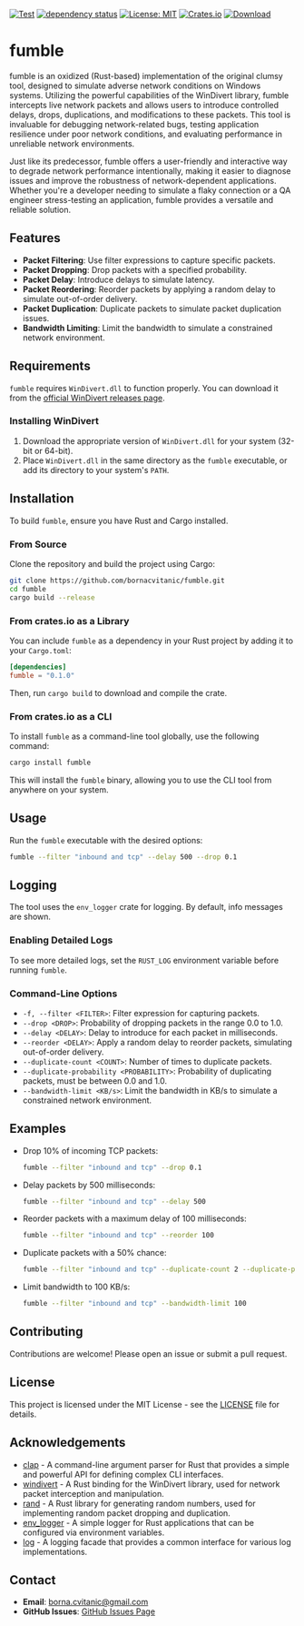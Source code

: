 [![Test](https://github.com/bornacvitanic/fumble/actions/workflows/rust.yml/badge.svg)](https://github.com/bornacvitanic/fumble/actions/workflows/rust.yml)
[![dependency status](https://deps.rs/repo/github/bornacvitanic/fumble/status.svg)](https://deps.rs/repo/github/bornacvitanic/fumble)
[![License: MIT](https://img.shields.io/badge/License-MIT-yellow.svg)](https://opensource.org/licenses/MIT)
[![Crates.io](https://img.shields.io/crates/v/fumble.svg)](https://crates.io/crates/fumble)
[![Download](https://img.shields.io/badge/download-releases-blue.svg)](https://github.com/bornacvitanic/fumble/releases)

# fumble

fumble is an oxidized (Rust-based) implementation of the original clumsy tool, designed to simulate adverse network conditions on Windows systems. Utilizing the powerful capabilities of the WinDivert library, fumble intercepts live network packets and allows users to introduce controlled delays, drops, duplications, and modifications to these packets. This tool is invaluable for debugging network-related bugs, testing application resilience under poor network conditions, and evaluating performance in unreliable network environments.

Just like its predecessor, fumble offers a user-friendly and interactive way to degrade network performance intentionally, making it easier to diagnose issues and improve the robustness of network-dependent applications. Whether you're a developer needing to simulate a flaky connection or a QA engineer stress-testing an application, fumble provides a versatile and reliable solution.

## Features

- **Packet Filtering**: Use filter expressions to capture specific packets.
- **Packet Dropping**: Drop packets with a specified probability.
- **Packet Delay**: Introduce delays to simulate latency.
- **Packet Reordering**: Reorder packets by applying a random delay to simulate out-of-order delivery.
- **Packet Duplication**: Duplicate packets to simulate packet duplication issues.
- **Bandwidth Limiting**: Limit the bandwidth to simulate a constrained network environment.

## Requirements

`fumble` requires `WinDivert.dll` to function properly. You can download it from the [official WinDivert releases page](https://github.com/basil00/Divert/releases).

### Installing WinDivert

1. Download the appropriate version of `WinDivert.dll` for your system (32-bit or 64-bit).
2. Place `WinDivert.dll` in the same directory as the `fumble` executable, or add its directory to your system's `PATH`.

## Installation

To build `fumble`, ensure you have Rust and Cargo installed.

### From Source

Clone the repository and build the project using Cargo:

```sh
git clone https://github.com/bornacvitanic/fumble.git
cd fumble
cargo build --release
```

### From crates.io as a Library

You can include `fumble` as a dependency in your Rust project by adding it to your `Cargo.toml`:

```toml
[dependencies]
fumble = "0.1.0"
```

Then, run `cargo build` to download and compile the crate.

### From crates.io as a CLI

To install `fumble` as a command-line tool globally, use the following command:

```sh
cargo install fumble
```

This will install the `fumble` binary, allowing you to use the CLI tool from anywhere on your system.

## Usage

Run the `fumble` executable with the desired options:

```sh
fumble --filter "inbound and tcp" --delay 500 --drop 0.1
```

## Logging

The tool uses the `env_logger` crate for logging. By default, info messages are shown.

### Enabling Detailed Logs

To see more detailed logs, set the `RUST_LOG` environment variable before running `fumble`.

### Command-Line Options

- `-f, --filter <FILTER>`: Filter expression for capturing packets.
- `--drop <DROP>`: Probability of dropping packets in the range 0.0 to 1.0.
- `--delay <DELAY>`: Delay to introduce for each packet in milliseconds.
- `--reorder <DELAY>`: Apply a random delay to reorder packets, simulating out-of-order delivery.
- `--duplicate-count <COUNT>`: Number of times to duplicate packets.
- `--duplicate-probability <PROBABILITY>`: Probability of duplicating packets, must be between 0.0 and 1.0.
- `--bandwidth-limit <KB/s>`: Limit the bandwidth in KB/s to simulate a constrained network environment.

## Examples

- Drop 10% of incoming TCP packets:

  ```sh
  fumble --filter "inbound and tcp" --drop 0.1
  ```

- Delay packets by 500 milliseconds:

  ```sh
  fumble --filter "inbound and tcp" --delay 500
  ```

- Reorder packets with a maximum delay of 100 milliseconds:

  ```sh
  fumble --filter "inbound and tcp" --reorder 100
  ```

- Duplicate packets with a 50% chance:

  ```sh
  fumble --filter "inbound and tcp" --duplicate-count 2 --duplicate-probability 0.5
  ```

- Limit bandwidth to 100 KB/s:

  ```sh
  fumble --filter "inbound and tcp" --bandwidth-limit 100
  ```

## Contributing

Contributions are welcome! Please open an issue or submit a pull request.

## License

This project is licensed under the MIT License - see the [LICENSE](LICENSE.md) file for details.

## Acknowledgements

- [clap](https://crates.io/crates/clap) - A command-line argument parser for Rust that provides a simple and powerful API for defining complex CLI interfaces.
- [windivert](https://crates.io/crates/windivert) - A Rust binding for the WinDivert library, used for network packet interception and manipulation.
- [rand](https://crates.io/crates/rand) - A Rust library for generating random numbers, used for implementing random packet dropping and duplication.
- [env_logger](https://crates.io/crates/env_logger) - A simple logger for Rust applications that can be configured via environment variables.
- [log](https://crates.io/crates/log) - A logging facade that provides a common interface for various log implementations.

## Contact

- **Email**: [borna.cvitanic@gmail.com](mailto:borna.cvitanic@gmail.com)
- **GitHub Issues**: [GitHub Issues Page](https://github.com/bornacvitanic/fumble/issues)